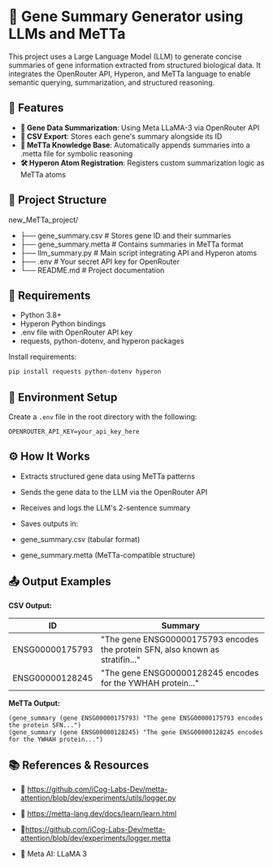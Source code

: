 # 🧬 Gene Summary Generator using LLMs and MeTTa

This project uses a Large Language Model (LLM) to generate concise summaries of gene information extracted from structured biological data. It integrates the OpenRouter API, Hyperon, and MeTTa language to enable semantic querying, summarization, and structured reasoning.

## 🚀 Features
- **🔬 Gene Data Summarization**: Using Meta LLaMA-3 via OpenRouter API
- **📁 CSV Export**: Stores each gene's summary alongside its ID
- **🧠 MeTTa Knowledge Base**: Automatically appends summaries into a .metta file for symbolic reasoning
- **🛠️ Hyperon Atom Registration**: Registers custom summarization logic as MeTTa atoms

## 📂 Project Structure

new_MeTTa_project/
- ├── gene_summary.csv # Stores gene ID and their summaries
- ├── gene_summary.metta # Contains summaries in MeTTa format
- ├── llm_summary.py # Main script integrating API and Hyperon atoms
- ├── .env # Your secret API key for OpenRouter
- └── README.md # Project documentation

## 🧪 Requirements
- Python 3.8+
- Hyperon Python bindings
- .env file with OpenRouter API key
- requests, python-dotenv, and hyperon packages

Install requirements:
```bash
pip install requests python-dotenv hyperon
```
## 🔐 Environment Setup
Create a `.env` file in the root directory with the following:

```env
OPENROUTER_API_KEY=your_api_key_here
```
## ⚙️ How It Works
- Extracts structured gene data using MeTTa patterns

- Sends the gene data to the LLM via the OpenRouter API

- Receives and logs the LLM's 2-sentence summary

- Saves outputs in:

- gene_summary.csv (tabular format)

- gene_summary.metta (MeTTa-compatible structure)


## 📤 Output Examples

**CSV Output:**

| ID               | Summary |
|------------------|---------|
| ENSG00000175793  | "The gene ENSG00000175793 encodes the protein SFN, also known as stratifin..." |
| ENSG00000128245  | "The gene ENSG00000128245 encodes for the YWHAH protein..." |

**MeTTa Output:**
```metta
(gene_summary (gene ENSG00000175793) "The gene ENSG00000175793 encodes the protein SFN...")
(gene_summary (gene ENSG00000128245) "The gene ENSG00000128245 encodes for the YWHAH protein...")
```

## 📚 References & Resources
- 🔗 https://github.com/iCog-Labs-Dev/metta-attention/blob/dev/experiments/utils/logger.py

- 🔗 https://metta-lang.dev/docs/learn/learn.html

- 🔗https://github.com/iCog-Labs-Dev/metta-attention/blob/dev/experiments/logger.metta

- 🔗 Meta AI: LLaMA 3

